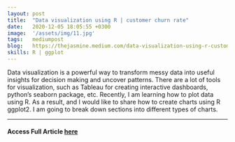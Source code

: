 ```yaml
---
layout: post
title:  "Data visualization using R | customer churn rate"
date:   2020-12-05 18:05:55 +0300
image:  '/assets/img/11.jpg'
tags:   mediumpost
blog:   https://thejasmine.medium.com/data-visualization-using-r-customer-churn-exploratory-data-analysis-a17769c4b1d0?source=friends_link&sk=57e0a532e622762ffad6935a59e710e1
skills: R | ggplot
---
```


Data visualization is a powerful way to transform messy data into useful insights for decision making and uncover patterns. There are a lot of tools for visualization, such as Tableau for creating interactive dashboards, python’s seaborn package, etc. Recently, I am learning how to plot data using R. As a result, and I would like to share how to create charts using R ggplot2. I am going to break down sections into different types of charts.

---

#### Access Full Article <a href="https://thejasmine.medium.com/data-visualization-using-r-customer-churn-exploratory-data-analysis-a17769c4b1d0" target="_blank"> here </a>
